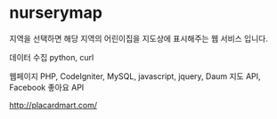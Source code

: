 nurserymap
==========

지역을 선택하면 해당 지역의 어린이집을 지도상에 표시해주는 웹 서비스 입니다.

데이터 수집
python, curl

웹페이지
PHP, CodeIgniter, MySQL, javascript, jquery, Daum 지도 API, Facebook 좋아요 API

http://placardmart.com/
